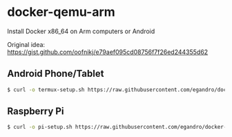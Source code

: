 # docker-qemu-arm

Install Docker x86_64 on Arm computers or Android

Original idea: <https://gist.github.com/oofnikj/e79aef095cd08756f7f26ed244355d62>


## Android Phone/Tablet


```bash
$ curl -o termux-setup.sh https://raw.githubusercontent.com/egandro/docker-qemu-arm/master/termux-setup.sh && chmod 755 ./termux-setup.sh && ./termux-setup.sh
```


## Raspberry Pi


```bash
$ curl -o pi-setup.sh https://raw.githubusercontent.com/egandro/docker-qemu-arm/master/pi-setup.sh && chmod 755 ./termux-setup.sh && ./pi-setup.sh
```
